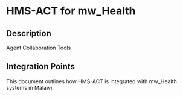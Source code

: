 # HMS-ACT for mw_Health

## Description

Agent Collaboration Tools

## Integration Points

This document outlines how HMS-ACT is integrated with mw_Health systems in Malawi.
